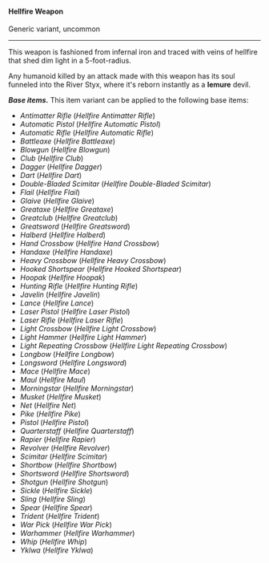 #### Hellfire Weapon

Generic variant, uncommon

---

This weapon is fashioned from infernal iron and traced with veins of hellfire that shed dim light in a 5-foot-radius.

Any humanoid killed by an attack made with this weapon has its soul funneled into the River Styx, where it's reborn instantly as a **lemure** devil.

***Base items.*** This item variant can be applied to the following base items:

- *Antimatter Rifle* (*Hellfire Antimatter Rifle*)
- *Automatic Pistol* (*Hellfire Automatic Pistol*)
- *Automatic Rifle* (*Hellfire Automatic Rifle*)
- *Battleaxe* (*Hellfire Battleaxe*)
- *Blowgun* (*Hellfire Blowgun*)
- *Club* (*Hellfire Club*)
- *Dagger* (*Hellfire Dagger*)
- *Dart* (*Hellfire Dart*)
- *Double-Bladed Scimitar* (*Hellfire Double-Bladed Scimitar*)
- *Flail* (*Hellfire Flail*)
- *Glaive* (*Hellfire Glaive*)
- *Greataxe* (*Hellfire Greataxe*)
- *Greatclub* (*Hellfire Greatclub*)
- *Greatsword* (*Hellfire Greatsword*)
- *Halberd* (*Hellfire Halberd*)
- *Hand Crossbow* (*Hellfire Hand Crossbow*)
- *Handaxe* (*Hellfire Handaxe*)
- *Heavy Crossbow* (*Hellfire Heavy Crossbow*)
- *Hooked Shortspear* (*Hellfire Hooked Shortspear*)
- *Hoopak* (*Hellfire Hoopak*)
- *Hunting Rifle* (*Hellfire Hunting Rifle*)
- *Javelin* (*Hellfire Javelin*)
- *Lance* (*Hellfire Lance*)
- *Laser Pistol* (*Hellfire Laser Pistol*)
- *Laser Rifle* (*Hellfire Laser Rifle*)
- *Light Crossbow* (*Hellfire Light Crossbow*)
- *Light Hammer* (*Hellfire Light Hammer*)
- *Light Repeating Crossbow* (*Hellfire Light Repeating Crossbow*)
- *Longbow* (*Hellfire Longbow*)
- *Longsword* (*Hellfire Longsword*)
- *Mace* (*Hellfire Mace*)
- *Maul* (*Hellfire Maul*)
- *Morningstar* (*Hellfire Morningstar*)
- *Musket* (*Hellfire Musket*)
- *Net* (*Hellfire Net*)
- *Pike* (*Hellfire Pike*)
- *Pistol* (*Hellfire Pistol*)
- *Quarterstaff* (*Hellfire Quarterstaff*)
- *Rapier* (*Hellfire Rapier*)
- *Revolver* (*Hellfire Revolver*)
- *Scimitar* (*Hellfire Scimitar*)
- *Shortbow* (*Hellfire Shortbow*)
- *Shortsword* (*Hellfire Shortsword*)
- *Shotgun* (*Hellfire Shotgun*)
- *Sickle* (*Hellfire Sickle*)
- *Sling* (*Hellfire Sling*)
- *Spear* (*Hellfire Spear*)
- *Trident* (*Hellfire Trident*)
- *War Pick* (*Hellfire War Pick*)
- *Warhammer* (*Hellfire Warhammer*)
- *Whip* (*Hellfire Whip*)
- *Yklwa* (*Hellfire Yklwa*)